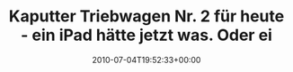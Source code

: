 ---
retweeted: false
source: <a href="http://twitter.com" rel="nofollow">Twitter Web Client</a>
entities:
  hashtags: []
  symbols: []
  user_mentions: []
  urls: []
display_text_range:
- '0'
- '84'
favorite_count: '0'
id_str: '17741071614'
truncated: false
retweet_count: '0'
id: '17741071614'
created_at: Sun Jul 04 19:52:33 +0000 2010
favorited: false
full_text: Kaputter Triebwagen Nr. 2 für heute - ein iPad hätte jetzt was. Oder ein
  Luftgewehr.
lang: de
tags:
- pesos/twitter
date: '2010-07-04T19:52:33+00:00'
src: https://twitter.com/bascht/status/17741071614
original_url: https://twitter.com/bascht/status/17741071614
type: twitter_tweet
text: Kaputter Triebwagen Nr. 2 für heute - ein iPad hätte jetzt was. Oder ein Luftgewehr.
title: Kaputter Triebwagen Nr. 2 für heute - ein iPad hätte jetzt was. Oder ei

---